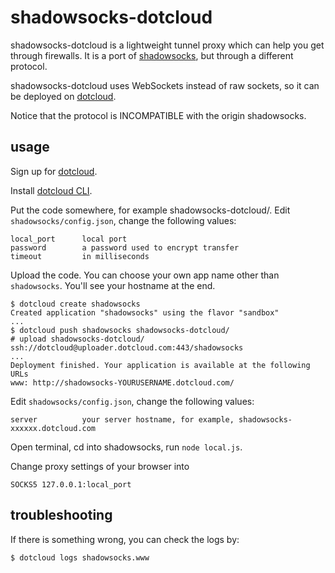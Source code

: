 shadowsocks-dotcloud
===========

shadowsocks-dotcloud is a lightweight tunnel proxy which can help you get through
 firewalls. It is a port of [shadowsocks](https://github.com/clowwindy/shadowsocks), but
 through a different protocol.

shadowsocks-dotcloud uses WebSockets instead of raw sockets,
 so it can be deployed on [dotcloud](https://www.dotcloud.com/).

Notice that the protocol is INCOMPATIBLE with the origin shadowsocks.

usage
-----------

Sign up for [dotcloud](https://www.dotcloud.com/).

Install [dotcloud CLI](https://docs.dotcloud.com/0.9/firststeps/install/).

Put the code somewhere, for example shadowsocks-dotcloud/. Edit `shadowsocks/config.json`, change the following values:

    local_port      local port
    password        a password used to encrypt transfer
    timeout         in milliseconds

Upload the code. You can choose your own app name other than `shadowsocks`. You'll see your hostname at the end.

    $ dotcloud create shadowsocks
    Created application "shadowsocks" using the flavor "sandbox"
    ...
    $ dotcloud push shadowsocks shadowsocks-dotcloud/
    # upload shadowsocks-dotcloud/ ssh://dotcloud@uploader.dotcloud.com:443/shadowsocks
    ...
    Deployment finished. Your application is available at the following URLs
    www: http://shadowsocks-YOURUSERNAME.dotcloud.com/

Edit `shadowsocks/config.json`, change the following values:

    server          your server hostname, for example, shadowsocks-xxxxxx.dotcloud.com

Open terminal, cd into shadowsocks, run `node local.js`.

Change proxy settings of your browser into

    SOCKS5 127.0.0.1:local_port


troubleshooting
----------------

If there is something wrong, you can check the logs by:

    $ dotcloud logs shadowsocks.www

